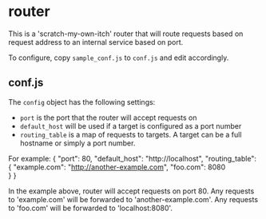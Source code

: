 router
======

This is a 'scratch-my-own-itch' router that will route requests based on request address to an internal service based on port.

To configure, copy `sample_conf.js` to `conf.js` and edit accordingly.



conf.js
-------

The `config` object has the following settings:

* `port` is the port that the router will accept requests on
* `default_host` will be used if a target is configured as a port number
* `routing_table` is a map of requests to targets. A target can be a full hostname or simply a port number.

For example:
	{
		"port": 80,
		"default_host": "http://localhost",
		"routing_table": {
			"example.com": "http://another-example.com",
			"foo.com": 8080  
		}
	}

In the example above, router will accept requests on port 80. Any requests to 'example.com' will be forwarded to 'another-example.com'.
Any requests to 'foo.com' will be forwarded to 'localhost:8080'.
